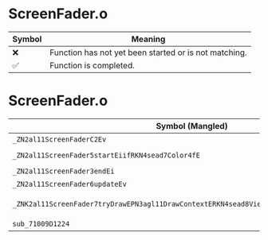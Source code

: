 # ScreenFader.o
| Symbol | Meaning 
| ------------- | ------------- 
| :x: | Function has not yet been started or is not matching. 
| :white_check_mark: | Function is completed. 


# ScreenFader.o
| Symbol (Mangled) | Symbol (Demangled) | Decompiled? |
| ------------- |  ------------- | ------------- |
| `_ZN2al11ScreenFaderC2Ev` | `al::ScreenFader::ScreenFader(void)` | :x: |
| `_ZN2al11ScreenFader5startEiifRKN4sead7Color4fE` | `al::ScreenFader::start(int,int,float,sead::Color4f const&)` | :x: |
| `_ZN2al11ScreenFader3endEi` | `al::ScreenFader::end(int)` | :x: |
| `_ZN2al11ScreenFader6updateEv` | `al::ScreenFader::update(void)` | :x: |
| `_ZNK2al11ScreenFader7tryDrawEPN3agl11DrawContextERKN4sead8ViewportERKNS1_12RenderBufferE` | `al::ScreenFader::tryDraw(agl::DrawContext *,sead::Viewport const&,agl::RenderBuffer const&)const` | :x: |
| `sub_71009D1224` | `` | :x: |
